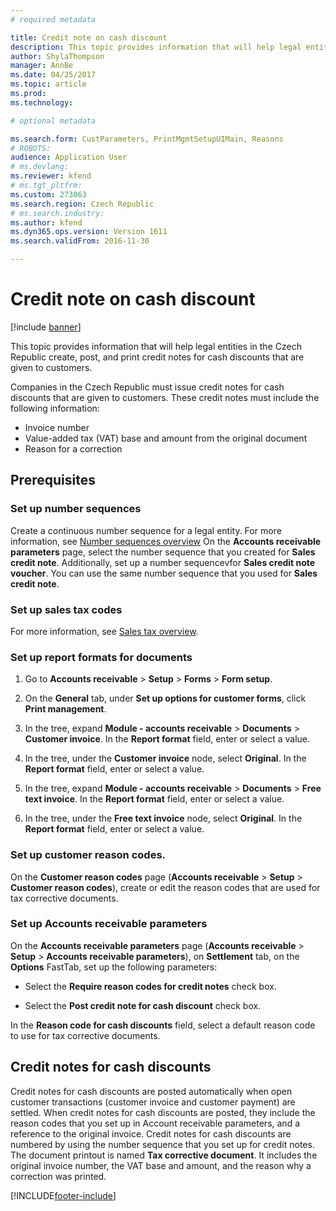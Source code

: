 ```yaml
---
# required metadata

title: Credit note on cash discount
description: This topic provides information that will help legal entities in the Czech Republic create, post, and print credit notes for cash discounts that are given to customers.
author: ShylaThompson
manager: AnnBe
ms.date: 04/25/2017
ms.topic: article
ms.prod: 
ms.technology: 

# optional metadata

ms.search.form: CustParameters, PrintMgmtSetupUIMain, Reasons
# ROBOTS: 
audience: Application User
# ms.devlang: 
ms.reviewer: kfend
# ms.tgt_pltfrm: 
ms.custom: 273063
ms.search.region: Czech Republic
# ms.search.industry: 
ms.author: kfend
ms.dyn365.ops.version: Version 1611
ms.search.validFrom: 2016-11-30

---
```


# Credit note on cash discount

[!include [banner](../includes/banner.md)]

This topic provides information that will help legal entities in the Czech Republic create, post, and print credit notes for cash discounts that are given to customers.

Companies in the Czech Republic must issue credit notes for cash discounts that are given to customers. These credit notes must include the following information:

-   Invoice number
-   Value-added tax (VAT) base and amount from the original document
-   Reason for a correction

Prerequisites
-------------

### Set up number sequences

Create a continuous number sequence for a legal entity. For more information, see [Number sequences overview](../../fin-and-ops/organization-administration/number-sequence-overview.md) On the **Accounts receivable parameters** page, select the number sequence that you created for **Sales credit note**. Additionally, set up a number sequencevfor **Sales credit note voucher**. You can use the same number sequence that you used for **Sales credit note**.

### Set up sales tax codes

For more information, see [Sales tax overview](../general-ledger/indirect-taxes-overview.md).

### Set up report formats for documents

1.  Go to **Accounts receivable** \> **Setup** \> **Forms** \> **Form setup**.

2.  On the **General** tab, under **Set up options for customer forms**,
    click **Print management**.

3.  In the tree, expand **Module - accounts
    receivable** \> **Documents** \> **Customer invoice**. In the **Report
    format** field, enter or select a value.

4.  In the tree, under the **Customer invoice** node, select **Original**. In
    the **Report format** field, enter or select a value.

5.  In the tree, expand **Module - accounts
    receivable** \> **Documents** \> **Free text invoice**. In the **Report
    format** field, enter or select a value.

6.  In the tree, under the **Free text invoice** node, select **Original**. In
    the **Report format** field, enter or select a value.

### Set up customer reason codes.

On the **Customer reason codes** page (**Accounts
receivable** \> **Setup** \> **Customer reason codes**), create or edit the
reason codes that are used for tax corrective documents.

### Set up Accounts receivable parameters

On the **Accounts receivable parameters** page (**Accounts
receivable** \> **Setup** \> **Accounts receivable parameters**),
on **Settlement** tab, on the **Options** FastTab, set up the following
parameters:

-   Select the **Require reason codes for credit notes** check box.

-   Select the **Post credit note for cash discount** check box.

In the **Reason code for cash discounts** field, select a default reason code to
use for tax corrective documents.

## Credit notes for cash discounts

Credit notes for cash discounts are posted automatically when open customer
transactions (customer invoice and customer payment) are settled. When credit
notes for cash discounts are posted, they include the reason codes that you set
up in Account receivable parameters, and a reference to the original invoice.
Credit notes for cash discounts are numbered by using the number sequence that
you set up for credit notes. The document printout is named **Tax corrective
document**. It includes the original invoice number, the VAT base and amount,
and the reason why a correction was printed.



[!INCLUDE[footer-include](../../includes/footer-banner.md)]